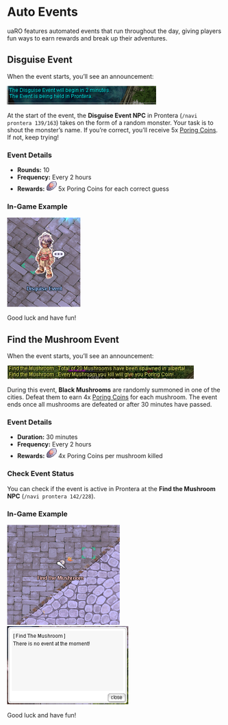 # Auto Events
uaRO features automated events that run throughout the day, giving players fun ways to earn rewards and break up their adventures.

## Disguise Event
When the event starts, you’ll see an announcement:

![Disguise Event Announcement](img/Auto_Events/disguise-announcement.png)

At the start of the event, the **Disguise Event NPC** in Prontera (`/navi prontera 139/163`) takes on the form of a random monster. Your task is to shout the monster’s name. If you’re correct, you’ll receive 5x [Poring Coins](Poring_Coins_System.md). If not, keep trying!

### Event Details
- **Rounds:** 10
- **Frequency:** Every 2 hours
- **Rewards:** ![Poring Coin](img/7539_1.png) 5x Poring Coins for each correct guess

### In-Game Example
![Disguise Event NPC](img/Auto_Events/disguise-npc.png)

Good luck and have fun!


## Find the Mushroom Event
When the event starts, you’ll see an announcement:

![Find the Mushroom Announcement](img/Auto_Events/find-the-mushroom-announcement.png)

During this event, **Black Mushrooms** are randomly summoned in one of the cities. Defeat them to earn 4x [Poring Coins](Poring_Coins_System.md) for each mushroom. The event ends once all mushrooms are defeated or after 30 minutes have passed.

### Event Details
- **Duration:** 30 minutes
- **Frequency:** Every 2 hours
- **Rewards:** ![Poring Coin](img/7539_1.png) 4x Poring Coins per mushroom killed

### Check Event Status
You can check if the event is active in Prontera at the **Find the Mushroom NPC** (`/navi prontera 142/228`).

### In-Game Example
![Find the Mushroom NPC](img/Auto_Events/find-the-mushroom-npc.png)  
![Find the Mushroom NPC](img/Auto_Events/find-the-mushroom-npc-chat.png)

Good luck and have fun!